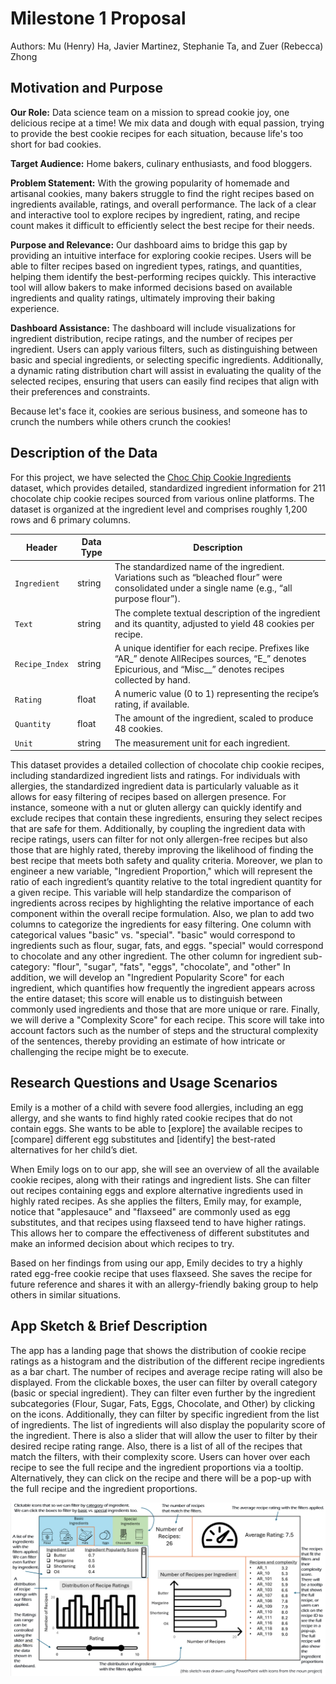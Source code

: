 # Milestone 1 Proposal

Authors: Mu (Henry) Ha, Javier Martinez, Stephanie Ta, and Zuer (Rebecca) Zhong

## Motivation and Purpose

**Our Role:** Data science team on a mission to spread cookie joy, one delicious recipe at a time! We mix data and dough with equal passion, trying to provide the best cookie recipes for each situation, because life's too short for bad cookies.

**Target Audience:** Home bakers, culinary enthusiasts, and food bloggers.

**Problem Statement:** With the growing popularity of homemade and artisanal cookies, many bakers struggle to find the right recipes based on ingredients available, ratings, and overall performance. The lack of a clear and interactive tool to explore recipes by ingredient, rating, and recipe count makes it difficult to efficiently select the best recipe for their needs.

**Purpose and Relevance:** Our dashboard aims to bridge this gap by providing an intuitive interface for exploring cookie recipes. Users will be able to filter recipes based on ingredient types, ratings, and quantities, helping them identify the best-performing recipes quickly. This interactive tool will allow bakers to make informed decisions based on available ingredients and quality ratings, ultimately improving their baking experience.

**Dashboard Assistance:** The dashboard will include visualizations for ingredient distribution, recipe ratings, and the number of recipes per ingredient. Users can apply various filters, such as distinguishing between basic and special ingredients, or selecting specific ingredients. Additionally, a dynamic rating distribution chart will assist in evaluating the quality of the selected recipes, ensuring that users can easily find recipes that align with their preferences and constraints.

Because let's face it, cookies are serious business, and someone has to crunch the numbers while others crunch the cookies!

## Description of the Data

For this project, we have selected the [Choc Chip Cookie Ingredients](https://github.com/the-pudding/data/blob/master/cookies/choc_chip_cookie_ingredients.csv) dataset, which provides detailed, standardized ingredient information for 211 chocolate chip cookie recipes sourced from various online platforms. The dataset is organized at the ingredient level and comprises roughly 1,200 rows and 6 primary columns.

| Header | Data Type | Description |
|------------------------|------------------------|------------------------|
| `Ingredient` | string | The standardized name of the ingredient. Variations such as “bleached flour” were consolidated under a single name (e.g., “all purpose flour”). |
| `Text` | string | The complete textual description of the ingredient and its quantity, adjusted to yield 48 cookies per recipe. |
| `Recipe_Index` | string | A unique identifier for each recipe. Prefixes like “AR\_” denote AllRecipes sources, “E\_” denotes Epicurious, and “Misc\_\_” denotes recipes collected by hand. |
| `Rating` | float | A numeric value (0 to 1) representing the recipe’s rating, if available. |
| `Quantity` | float | The amount of the ingredient, scaled to produce 48 cookies. |
| `Unit` | string | The measurement unit for each ingredient. |

This dataset provides a detailed collection of chocolate chip cookie recipes, including standardized ingredient lists and ratings. For individuals with allergies, the standardized ingredient data is particularly valuable as it allows for easy filtering of recipes based on allergen presence. For instance, someone with a nut or gluten allergy can quickly identify and exclude recipes that contain these ingredients, ensuring they select recipes that are safe for them. Additionally, by coupling the ingredient data with recipe ratings, users can filter for not only allergen-free recipes but also those that are highly rated, thereby improving the likelihood of finding the best recipe that meets both safety and quality criteria. Moreover, we plan to engineer a new variable, "Ingredient Proportion," which will represent the ratio of each ingredient’s quantity relative to the total ingredient quantity for a given recipe. This variable will help standardize the comparison of ingredients across recipes by highlighting the relative importance of each component within the overall recipe formulation. Also, we plan to add two columns to categorize the ingredients for easy filtering. One column with categorical values "basic" vs. "special". "basic" would correspond to ingredients such as flour, sugar, fats, and eggs. "special" would correspond to chocolate and any other ingredient. The other column for ingredient sub-category: "flour", "sugar", "fats", "eggs", "chocolate", and "other" In addition, we will develop an "Ingredient Popularity Score" for each ingredient, which quantifies how frequently the ingredient appears across the entire dataset; this score will enable us to distinguish between commonly used ingredients and those that are more unique or rare. Finally, we will derive a "Complexity Score" for each recipe. This score will take into account factors such as the number of steps and the structural complexity of the sentences, thereby providing an estimate of how intricate or challenging the recipe might be to execute.

## Research Questions and Usage Scenarios

Emily is a mother of a child with severe food allergies, including an egg allergy, and she wants to find highly rated cookie recipes that do not contain eggs. She wants to be able to [explore] the available recipes to [compare] different egg substitutes and [identify] the best-rated alternatives for her child’s diet.

When Emily logs on to our app, she will see an overview of all the available cookie recipes, along with their ratings and ingredient lists. She can filter out recipes containing eggs and explore alternative ingredients used in highly rated recipes. As she applies the filters, Emily may, for example, notice that "applesauce" and "flaxseed" are commonly used as egg substitutes, and that recipes using flaxseed tend to have higher ratings. This allows her to compare the effectiveness of different substitutes and make an informed decision about which recipes to try.

Based on her findings from using our app, Emily decides to try a highly rated egg-free cookie recipe that uses flaxseed. She saves the recipe for future reference and shares it with an allergy-friendly baking group to help others in similar situations.

## App Sketch & Brief Description

The app has a landing page that shows the distribution of cookie recipe ratings as a histogram and the distribution of the different recipe ingredients as a bar chart. The number of recipes and average recipe rating will also be displayed. From the clickable boxes, the user can filter by overall category (basic or special ingredient). They can filter even further by the ingredient subcategories (Flour, Sugar, Fats, Eggs, Chocolate, and Other) by clicking on the icons. Additionally, they can filter by specific ingredient from the list of ingredients. The list of ingredients will also display the popularity score of the ingredient. There is also a slider that will allow the user to filter by their desired recipe rating range. Also, there is a list of all of the recipes that match the filters, with their complexity score. Users can hover over each recipe to see the full recipe and the ingredient proportions via a tooltip. Alternatively, they can click on the recipe and there will be a pop-up with the full recipe and the ingredient proportions.

![Dashboard app sketch.](../img/sketch.png)
